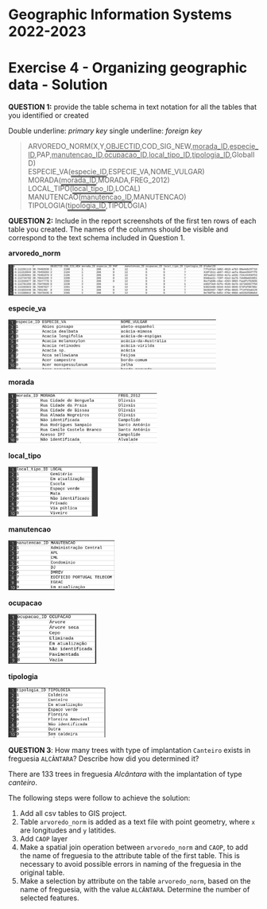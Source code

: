 <style type="text/css">
  .doubleUnderline {
    border-bottom: 3px double #000;
  }
</style>


# Geographic Information Systems 2022-2023

# Exercise 4 - Organizing geographic data - Solution

**QUESTION 1:** provide the table schema in text notation for all the tables that 
you identified or created

Double underline: *primary key*
single underline: *foreign key*


> ARVOREDO_NORM(X,Y,<span class="doubleUnderline">OBJECTID</span>,COD_SIG_NEW,<u>morada_ID</u>,<u>especie_ID</u>,PAP,<u>manutencao_ID</u>,<u>ocupacao_ID</u>,<u>local_tipo_ID</u>,<u>tipologia_ID</u>,GlobalID)<br>
> ESPECIE_VA(<span class="doubleUnderline">especie_ID</span>,ESPECIE_VA,NOME_VULGAR)<br>
> MORADA(<span class="doubleUnderline">morada_ID</span>,MORADA,FREG_2012)<br>
> LOCAL_TIPO(<span class="doubleUnderline">local_tipo_ID</span>,LOCAL)<br>
> MANUTENCAO(<span class="doubleUnderline">manutencao_ID</span>,MANUTENCAO)<br>
> TIPOLOGIA(<span class="doubleUnderline">tipologia_ID</span>,TIPOLOGIA)


**QUESTION 2:** Include in the report screenshots of the first ten rows of each 
table you created. The names of the columns should be visible and correspond to 
the text schema included in Question 1.

**arvoredo_norm**

![arvoredo_norm](images/ex04_img01.jpg)

**especie_va**

<img src="images/ex04_img02.jpg" height="100">

**morada**

<img src="images/ex04_img03.jpg" height="100">

**local_tipo**

<img src="images/ex04_img04.jpg" height="100">

**manutencao**

<img src="images/ex04_img05.jpg" height="100">

**ocupacao**

<img src="images/ex04_img06.jpg" height="100">

**tipologia**

<img src="images/ex04_img07.jpg" height="100">


**QUESTION 3**: 
How many trees with type of implantation `Canteiro` exists in freguesia `ALCÂNTARA`?
Describe how did you determined it?

There are 133 trees in freguesia *Alcântara* with the implantation of type *canteiro*.

The following steps were follow to achieve the solution:

1. Add all csv tables to GIS project.
2. Table `arvoredo_norm` is added as a text file with point geometry, where `x` are longitudes and `y` latitides.
3. Add `CAOP` layer
4. Make a spatial join operation between `arvoredo_norm` and `CAOP`, to add the name of freguesia to the attribute table of the first table. This is necessary to avoid possible errors in naming of the freguesia in the original table.
5. Make a selection by attribute on the table `arvoredo_norm`, based on the name of freguesia, with the value `ALCÂNTARA`. Determine the number of selected features.